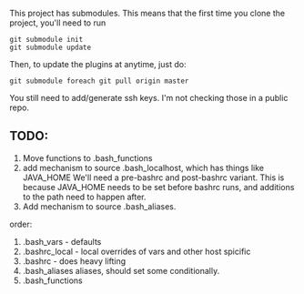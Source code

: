 This project has submodules.  This means that the first time you clone the 
project, you'll need to run

```
git submodule init
git submodule update
```

Then, to update the plugins at anytime, just do:

```
git submodule foreach git pull origin master
```

You still need to add/generate ssh keys.  I'm not checking those in a public 
repo.

TODO:
-----

1. Move functions to .bash_functions
2. add mechanism to source .bash_localhost, which has things like JAVA_HOME
   We'll need a pre-bashrc and post-bashrc variant.  This is because JAVA_HOME
   needs to be set before bashrc runs, and additions to the path need to
   happen after.
3. Add mechanism to source .bash_aliases.


order:
1. .bash_vars - defaults
1. .bashrc_local - local overrides of vars and other host spicific
1. .bashrc - does heavy lifting
1. .bash_aliases aliases, should set some conditionally.
1. .bash_functions
